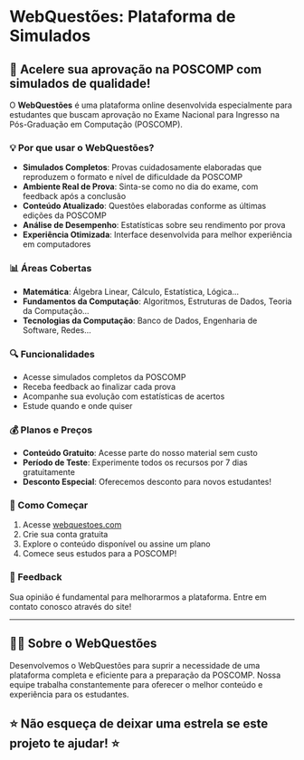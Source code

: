 # WebQuestões: Plataforma de Simulados

## 🚀 Acelere sua aprovação na POSCOMP com simulados de qualidade!

O **WebQuestões** é uma plataforma online desenvolvida especialmente para estudantes que buscam aprovação no Exame Nacional para Ingresso na Pós-Graduação em Computação (POSCOMP).

### 💡 Por que usar o WebQuestões?

- **Simulados Completos**: Provas cuidadosamente elaboradas que reproduzem o formato e nível de dificuldade da POSCOMP
- **Ambiente Real de Prova**: Sinta-se como no dia do exame, com feedback após a conclusão
- **Conteúdo Atualizado**: Questões elaboradas conforme as últimas edições da POSCOMP
- **Análise de Desempenho**: Estatísticas sobre seu rendimento por prova
- **Experiência Otimizada**: Interface desenvolvida para melhor experiência em computadores

### 📊 Áreas Cobertas

- **Matemática**: Álgebra Linear, Cálculo, Estatística, Lógica...
- **Fundamentos da Computação**: Algoritmos, Estruturas de Dados, Teoria da Computação...
- **Tecnologias da Computação**: Banco de Dados, Engenharia de Software, Redes...

### 🔍 Funcionalidades

- Acesse simulados completos da POSCOMP
- Receba feedback ao finalizar cada prova
- Acompanhe sua evolução com estatísticas de acertos
- Estude quando e onde quiser

### 💰 Planos e Preços

- **Conteúdo Gratuito**: Acesse parte do nosso material sem custo
- **Período de Teste**: Experimente todos os recursos por 7 dias gratuitamente
- **Desconto Especial**: Oferecemos desconto para novos estudantes!

### 📝 Como Começar

1. Acesse [webquestoes.com]([https://webquestoes.com](https://www.webquestoes.com/?utm_source=github))
2. Crie sua conta gratuita
3. Explore o conteúdo disponível ou assine um plano
4. Comece seus estudos para a POSCOMP!

### 📢 Feedback

Sua opinião é fundamental para melhorarmos a plataforma. Entre em contato conosco através do site!

---

## 👨‍💻 Sobre o WebQuestões

Desenvolvemos o WebQuestões para suprir a necessidade de uma plataforma completa e eficiente para a preparação da POSCOMP. Nossa equipe trabalha constantemente para oferecer o melhor conteúdo e experiência para os estudantes.

## ⭐ Não esqueça de deixar uma estrela se este projeto te ajudar! ⭐
